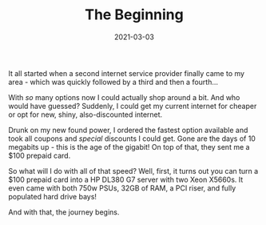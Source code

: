 ﻿---
title: The Beginning
date: 2021-03-03
authors:
  - name: rthomasv3
    link: https://github.com/rthomasv3
    image: https://avatars.githubusercontent.com/u/39268276?v=4
tags:
  - Begin
excludeSearch: false
---

It all started when a second internet service provider finally came to my area - which was quickly followed by a third and then a fourth...

With _so_ many options now I could actually shop around a bit. And who would have guessed? Suddenly, I could get my current internet for cheaper or opt for new, shiny, also-discounted internet.<!--more-->

Drunk on my new found power, I ordered the fastest option available and took all coupons and _special_ discounts I could get. Gone are the days of 10 megabits up - this is the age of the gigabit! On top of that, they sent me a $100 prepaid card.

So what will I do with all of that speed? Well, first, it turns out you can turn a $100 prepaid card into a HP DL380 G7 server with two Xeon X5660s. It even came with both 750w PSUs, 32GB of RAM, a PCI riser, and fully populated hard drive bays!

And with that, the journey begins.
